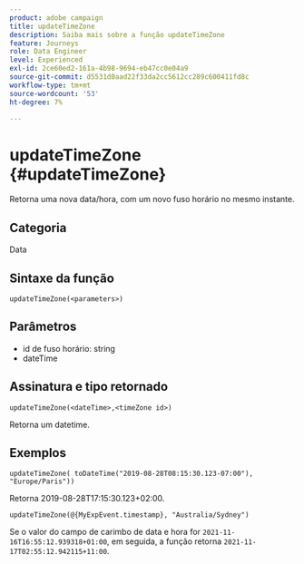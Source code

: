 ```yaml
---
product: adobe campaign
title: updateTimeZone
description: Saiba mais sobre a função updateTimeZone
feature: Journeys
role: Data Engineer
level: Experienced
exl-id: 2ce60ed2-161a-4b98-9694-eb47cc0e04a9
source-git-commit: d5531d0aad22f33da2cc5612cc289c600411fd8c
workflow-type: tm+mt
source-wordcount: '53'
ht-degree: 7%

---
```


# updateTimeZone {#updateTimeZone}

Retorna uma nova data/hora, com um novo fuso horário no mesmo instante.

## Categoria

Data 

## Sintaxe da função

`updateTimeZone(<parameters>)`

## Parâmetros

* id de fuso horário: string
* dateTime

## Assinatura e tipo retornado

`updateTimeZone(<dateTime>,<timeZone id>)`

Retorna um datetime.

## Exemplos

`updateTimeZone( toDateTime("2019-08-28T08:15:30.123-07:00"), "Europe/Paris"))`

Retorna 2019-08-28T17:15:30.123+02:00.

<!--`updateTimeZone( toDateTime("2019-08-28T08:15:30.123-07:00"), toTimeZone("Europe/Paris")))`
Returns "2019-08-28T17:15:30.123+02:00".-->

`updateTimeZone(@{MyExpEvent.timestamp}, "Australia/Sydney")`

Se o valor do campo de carimbo de data e hora for `2021-11-16T16:55:12.939318+01:00`, em seguida, a função retorna `2021-11-17T02:55:12.942115+11:00`.
